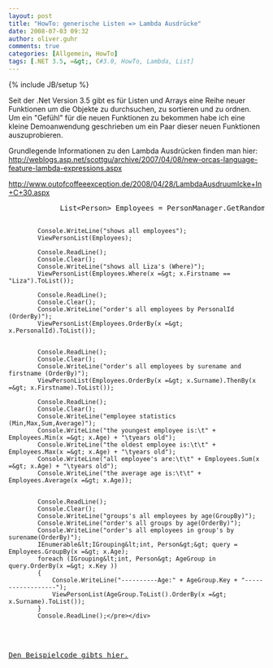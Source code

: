 ```yaml
---
layout: post
title: "HowTo: generische Listen => Lambda Ausdrücke"
date: 2008-07-03 09:32
author: oliver.guhr
comments: true
categories: [Allgemein, HowTo]
tags: [.NET 3.5, =&gt;, C#3.0, HowTo, Lambda, List]
---
```

{% include JB/setup %}
<p>Seit der .Net Version 3.5 gibt es für Listen und Arrays eine Reihe neuer Funktionen um die Objekte zu durchsuchen, zu sortieren und zu ordnen. Um ein "Gefühl" für die neuen Funktionen zu bekommen habe ich eine kleine Demoanwendung geschrieben um ein Paar dieser neuen Funktionen auszuprobieren. </p> <p>Grundlegende Informationen zu den Lambda Ausdrücken finden man hier: <a title="http://weblogs.asp.net/scottgu/archive/2007/04/08/new-orcas-language-feature-lambda-expressions.aspx" href="http://weblogs.asp.net/scottgu/archive/2007/04/08/new-orcas-language-feature-lambda-expressions.aspx">http://weblogs.asp.net/scottgu/archive/2007/04/08/new-orcas-language-feature-lambda-expressions.aspx</a>&nbsp;</p> <p><a title="http://www.outofcoffeeexception.de/2008/04/28/LambdaAusdruumlcke+In+C+30.aspx" href="http://www.outofcoffeeexception.de/2008/04/28/LambdaAusdruumlcke+In+C+30.aspx">http://www.outofcoffeeexception.de/2008/04/28/LambdaAusdruumlcke+In+C+30.aspx</a></p> <div class="wlWriterSmartContent" id="scid:812469c5-0cb0-4c63-8c15-c81123a09de7:1a12e375-57e5-4365-8a1b-42ebad284c33" style="padding-right: 0px; display: inline; padding-left: 0px; float: none; padding-bottom: 0px; margin: 0px; padding-top: 0px"><pre name="code" class="c#">            List&lt;Person&gt; Employees = PersonManager.GetRandomData(19);            
            
            Console.WriteLine("shows all employees");          
            ViewPersonList(Employees);
            
            Console.ReadLine();
            Console.Clear();
            Console.WriteLine("shows all Liza's (Where)");           
            ViewPersonList(Employees.Where(x =&gt; x.Firstname == "Liza").ToList());

            Console.ReadLine();
            Console.Clear();
            Console.WriteLine("order's all employees by PersonalId (OrderBy)");            
            ViewPersonList(Employees.OrderBy(x =&gt; x.PersonalId).ToList());
            
            
            Console.ReadLine();
            Console.Clear();
            Console.WriteLine("order's all employees by surename and firstname (OrderBy)");
            ViewPersonList(Employees.OrderBy(x =&gt; x.Surname).ThenBy(x =&gt; x.Firstname).ToList());

            Console.ReadLine();
            Console.Clear();
            Console.WriteLine("employee statistics (Min,Max,Sum,Average)");
            Console.WriteLine("the youngest employee is:\t" + Employees.Min(x =&gt; x.Age) + "\tyears old");
            Console.WriteLine("the oldest employee is:\t\t" + Employees.Max(x =&gt; x.Age) + "\tyears old");
            Console.WriteLine("all employee's are:\t\t" + Employees.Sum(x =&gt; x.Age) + "\tyears old");
            Console.WriteLine("the average age is:\t\t" + Employees.Average(x =&gt; x.Age));

            
            Console.ReadLine();
            Console.Clear();
            Console.WriteLine("groups's all employees by age(GroupBy)");
            Console.WriteLine("order's all groups by age(OrderBy)");
            Console.WriteLine("order's all employees in group's by surename(OrderBy)");
            IEnumerable&lt;IGrouping&lt;int, Person&gt;&gt; query = Employees.GroupBy(x =&gt; x.Age);
            foreach (IGrouping&lt;int, Person&gt; AgeGroup in query.OrderBy(x =&gt; x.Key ))
            {
                Console.WriteLine("----------Age:" + AgeGroup.Key + "------------------");
                ViewPersonList(AgeGroup.ToList().OrderBy(x =&gt; x.Surname).ToList());
            }
            Console.ReadLine();</pre></div>
<br/>
<a href='{{BASE_PATH}}/assets/wp-images/lamda.zip' title='Lamda'>Den Beispielcode gibts hier.</a>
